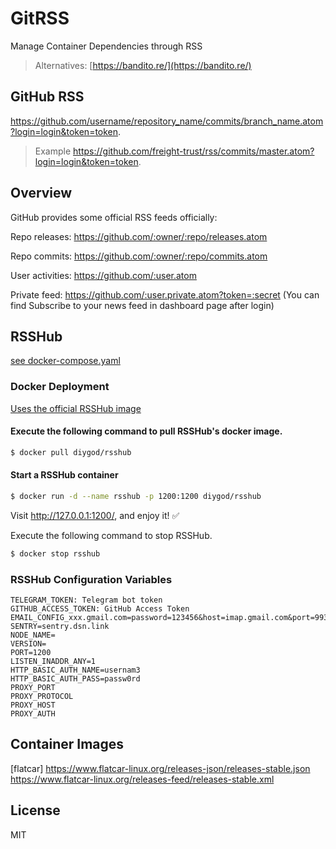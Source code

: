 # GitRSS

Manage Container Dependencies through RSS

> Alternatives: [https://bandito.re/](https://bandito.re/)

## GitHub RSS

https://github.com/username/repository_name/commits/branch_name.atom?login=login&token=token.

> Example
> https://github.com/freight-trust/rss/commits/master.atom?login=login&token=token.

## Overview

GitHub provides some official RSS feeds officially:

Repo releases: https://github.com/:owner/:repo/releases.atom

Repo commits: https://github.com/:owner/:repo/commits.atom

User activities: https://github.com/:user.atom

Private feed: https://github.com/:user.private.atom?token=:secret (You can find
Subscribe to your news feed in dashboard page after login)

## RSSHub

[see docker-compose.yaml](/hub/docker-compose.yaml)

### Docker Deployment

[Uses the official RSSHub image](https://docs.rsshub.app/en/install/#docker-deployment)

#### Execute the following command to pull RSSHub's docker image.

```bash
$ docker pull diygod/rsshub
```

#### Start a RSSHub container

```bash
$ docker run -d --name rsshub -p 1200:1200 diygod/rsshub
```

Visit http://127.0.0.1:1200/, and enjoy it! ✅

Execute the following command to stop RSSHub.

```bash
$ docker stop rsshub
```

### RSSHub Configuration Variables

```
TELEGRAM_TOKEN: Telegram bot token
GITHUB_ACCESS_TOKEN: GitHub Access Token
EMAIL_CONFIG_xxx.gmail.com=password=123456&host=imap.gmail.com&port=993
SENTRY=sentry.dsn.link
NODE_NAME=
VERSION=
PORT=1200
LISTEN_INADDR_ANY=1
HTTP_BASIC_AUTH_NAME=usernam3
HTTP_BASIC_AUTH_PASS=passw0rd
PROXY_PORT
PROXY_PROTOCOL
PROXY_HOST
PROXY_AUTH
```

## Container Images

[flatcar] https://www.flatcar-linux.org/releases-json/releases-stable.json
https://www.flatcar-linux.org/releases-feed/releases-stable.xml

## License

MIT

